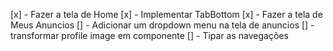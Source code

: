 [x] - Fazer a tela de Home
[x] - Implementar TabBottom
[x] - Fazer a tela de Meus Anuncios
[] - Adicionar um dropdown menu na tela de anuncios
[] - transformar profile image em componente
[] - Tipar as navegações